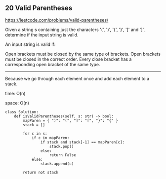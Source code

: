 ## 20 Valid Parentheses

https://leetcode.com/problems/valid-parentheses/

Given a string s containing just the characters '(', ')', '{', '}', '[' and ']', determine if the input string is valid.

An input string is valid if:

Open brackets must be closed by the same type of brackets.
Open brackets must be closed in the correct order.
Every close bracket has a corresponding open bracket of the same type.

---

Because we go through each element once and add each element to a stack.

time: O(n) 

space: O(n) 

```
class Solution:
	def isValidParentheses(self, s: str) -> bool:
		mapParen = { ")": "(", "]": "[", "}": "{" }
		stack = []

		for c in s:
			if c in mapParen:
				if stack and stack[-1] == mapParen[c]:
					stack.pop()
				else:
					return False
			else:
				stack.append(c)
		
		return not stack
```